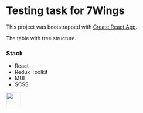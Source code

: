 # Testing task for 7Wings 

This project was bootstrapped with [Create React App](https://github.com/facebook/create-react-app).

The table with tree structure. 

### Stack

- React
- Redux Toolkit
- MUI
- SCSS

<a href="https://yurakholoimov.github.io/7winds/"><img height="40px" src="https://avatars.mds.yandex.net/i?id=2a0000017a02b437ff823d519480f48f23bb-4416220-images-thumbs&n=13"></a>
